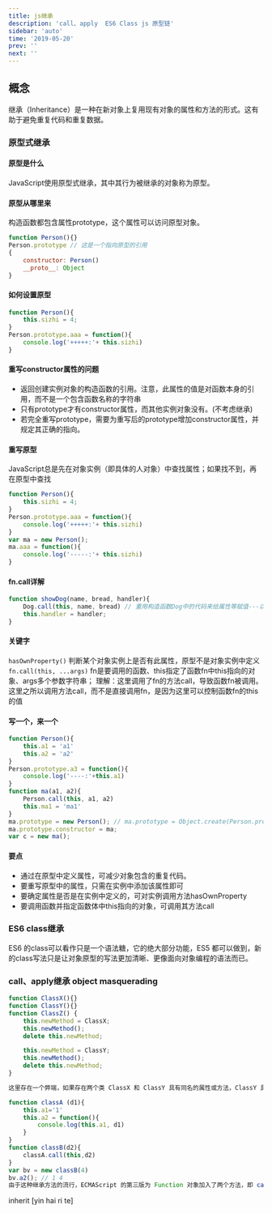 ```yaml
---
title: js继承
description: 'call、apply  ES6 Class js 原型链'
sidebar: 'auto'
time: '2019-05-20'
prev: ''
next: ''
---
```


## 概念

继承（Inheritance）是一种在新对象上复用现有对象的属性和方法的形式。这有助于避免重复代码和重复数据。

### 原型式继承

#### 原型是什么
JavaScript使用原型式继承，其中其行为被继承的对象称为原型。

#### 原型从哪里来
构造函数都包含属性prototype，这个属性可以访问原型对象。
``` js
function Person(){}
Person.prototype // 这是一个指向原型的引用
{
    constructor: Person()
    __proto__: Object
}
```

#### 如何设置原型
``` js
function Person(){
    this.sizhi = 4;
}
Person.prototype.aaa = function(){
    console.log('+++++:'+ this.sizhi)
}
```

#### 重写constructor属性的问题
+ 返回创建实例对象的构造函数的引用。注意，此属性的值是对函数本身的引用，而不是一个包含函数名称的字符串
+ 只有prototype才有constructor属性，而其他实例对象没有。(不考虑继承)
+ 若完全重写prototype，需要为重写后的prototype增加constructor属性，并规定其正确的指向。

#### 重写原型
JavaScript总是先在对象实例（即具体的人对象）中查找属性；如果找不到，再在原型中查找
``` js
function Person(){
    this.sizhi = 4;
}
Person.prototype.aaa = function(){
    console.log('+++++:'+ this.sizhi)
}
var ma = new Person();
ma.aaa = function(){
    console.log('-----:'+ this.sizhi)
}
```

#### fn.call详解
``` js
function showDog(name, bread, handler){
    Dog.call(this, name, bread) // 重用构造函数Dog中的代码来给属性等赋值---以此替换了那些重复的代码
    this.handler = handler;
}
```

#### 关键字
`hasOwnProperty()` 判断某个对象实例上是否有此属性，原型不是对象实例中定义<br/>
`fn.call(this, ...args)` fn是要调用的函数、this指定了函数fn中this指向的对象、args多个参数字符串；
理解：这里调用了fn的方法call，导致函数fn被调用。这里之所以调用方法call，而不是直接调用fn，是因为这里可以控制函数fn的this的值

#### 写一个，来一个
``` js
function Person(){
    this.a1 = 'a1'
    this.a2 = 'a2'
}
Person.prototype.a3 = function(){
    console.log('----:'+this.a1)
}
function ma(a1, a2){
    Person.call(this, a1, a2)
    this.ma1 = 'ma1'
}
ma.prototype = new Person(); // ma.prototype = Object.create(Person.prototype)
ma.prototype.constructor = ma;
var c = new ma();
```

#### 要点
+ 通过在原型中定义属性，可减少对象包含的重复代码。
+ 要重写原型中的属性，只需在实例中添加该属性即可
+ 要确定属性是否是在实例中定义的，可对实例调用方法hasOwnProperty
+ 要调用函数并指定函数体中this指向的对象，可调用其方法call

### ES6 class继承

ES6 的class可以看作只是一个语法糖，它的绝大部分功能，ES5 都可以做到，新的class写法只是让对象原型的写法更加清晰、更像面向对象编程的语法而已。

### call、apply继承 object masquerading
``` js
function ClassX(){}
function ClassY(){}
function ClassZ() {
    this.newMethod = ClassX;
    this.newMethod();
    delete this.newMethod;

    this.newMethod = ClassY;
    this.newMethod();
    delete this.newMethod;
}

这里存在一个弊端，如果存在两个类 ClassX 和 ClassY 具有同名的属性或方法，ClassY 具有高优先级。因为它从后面的类继承。除这点小问题之外，用对象冒充实现多重继承机制轻而易举。

function classA (d1){
    this.a1='1'
    this.a2 = function(){
        console.log(this.a1, d1)
    }
}
function classB(d2){
    classA.call(this,d2)
}
var bv = new classB(4)
bv.a2(); // 1 4
由于这种继承方法的流行，ECMAScript 的第三版为 Function 对象加入了两个方法，即 call() 和 apply()。
```


inherit [yin hai ri te]